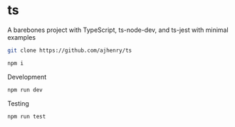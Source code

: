 # ts

A barebones project with TypeScript, ts-node-dev, and ts-jest with minimal examples

```sh
git clone https://github.com/ajhenry/ts

npm i
```

Development

```sh
npm run dev
```

Testing

```sh
npm run test
```
